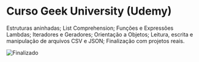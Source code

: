 # Curso Geek University (Udemy)
Estruturas aninhadas; List Comprehension; Funções e Expressões Lambdas; Iteradores e Geradores; Orientação a Objetos; Leitura, escrita e manipulação de arquivos CSV e JSON; Finalização com projetos reais.

![Finalizado](http://img.shields.io/static/v1?label=STATUS&message=FINALIZADO&color=GREEN&style=for-the-badge)
